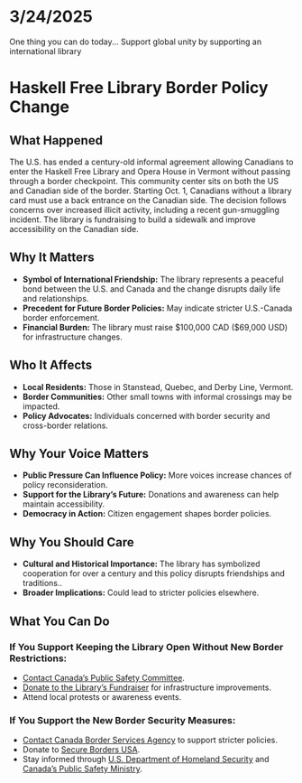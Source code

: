 # 3/24/2025

One thing you can do today... Support global unity by supporting an international library

<h1>Haskell Free Library Border Policy Change</h1>
    
<h2>What Happened</h2>
<p>The U.S. has ended a century-old informal agreement allowing Canadians to enter the Haskell Free Library and Opera House in Vermont without passing through a border checkpoint. This community center sits on both the US and Canadian side of the border. Starting Oct. 1, Canadians without a library card must use a back entrance on the Canadian side. The decision follows concerns over increased illicit activity, including a recent gun-smuggling incident. The library is fundraising to build a sidewalk and improve accessibility on the Canadian side.</p>
    
<h2>Why It Matters</h2>
<ul>
  <li><strong>Symbol of International Friendship:</strong> The library represents a peaceful bond between the U.S. and Canada and the change disrupts daily life and relationships.</li>
  <li><strong>Precedent for Future Border Policies:</strong> May indicate stricter U.S.-Canada border enforcement.</li>
  <li><strong>Financial Burden:</strong> The library must raise $100,000 CAD ($69,000 USD) for infrastructure changes.</li>
</ul>
    
<h2>Who It Affects</h2>
<ul>
  <li><strong>Local Residents:</strong> Those in Stanstead, Quebec, and Derby Line, Vermont.</li>
  <li><strong>Border Communities:</strong> Other small towns with informal crossings may be impacted.</li>
  <li><strong>Policy Advocates:</strong> Individuals concerned with border security and cross-border relations.</li>
</ul>
    
<h2>Why Your Voice Matters</h2>
<ul>
  <li><strong>Public Pressure Can Influence Policy:</strong> More voices increase chances of policy reconsideration.</li>
  <li><strong>Support for the Library’s Future:</strong> Donations and awareness can help maintain accessibility.</li>
  <li><strong>Democracy in Action:</strong> Citizen engagement shapes border policies.</li>
</ul>
    
<h2>Why You Should Care</h2>
<ul>
  <li><strong>Cultural and Historical Importance:</strong> The library has symbolized cooperation for over a century and this policy disrupts friendships and traditions..</li>
  <li><strong>Broader Implications:</strong> Could lead to stricter policies elsewhere.</li>
</ul>
    
<h2>What You Can Do</h2>
    
<h3>If You Support Keeping the Library Open Without New Border Restrictions:</h3>
<ul>
  <li><a href="https://www.ourcommons.ca/Committees/en/SECU" target="_blank">Contact Canada’s Public Safety Committee</a>.</li>
  <li><a href="https://www.gofundme.com/" target="_blank">Donate to the Library’s Fundraiser</a> for infrastructure improvements.</li>
  <li>Attend local protests or awareness events.</li>
</ul>
    
<h3>If You Support the New Border Security Measures:</h3>
<ul>
  <li><a href="https://www.cbsa-asfc.gc.ca/contact/menu-eng.html" target="_blank">Contact Canada Border Services Agency</a> to support stricter policies.</li>
  <li>Donate to <a href="https://www.securebordersusa.org/" target="_blank">Secure Borders USA</a>.</li>
  <li>Stay informed through <a href="https://www.dhs.gov/" target="_blank">U.S. Department of Homeland Security</a> and <a href="https://www.publicsafety.gc.ca/" target="_blank">Canada’s Public Safety Ministry</a>.</li>
</ul>
